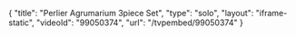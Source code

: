 {
    "title": "Perlier Agrumarium 3piece Set",
    "type": "solo",
    "layout": "iframe-static",
    "videoId": "99050374",
    "url": "\/tvpembed\/99050374"
}